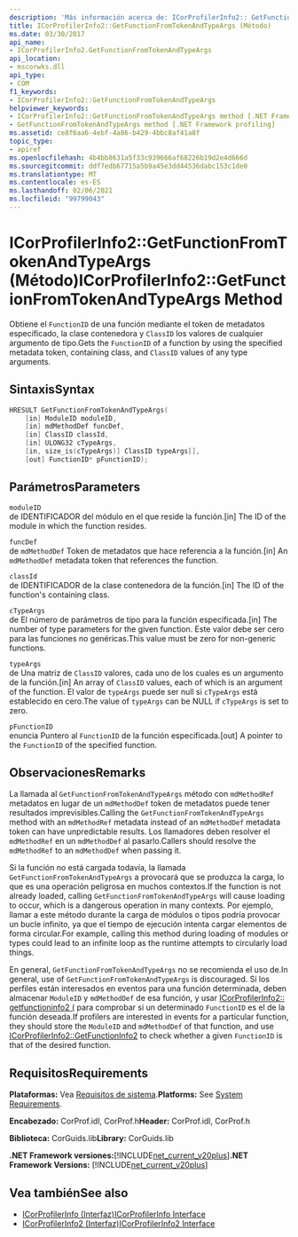 ```yaml
---
description: 'Más información acerca de: ICorProfilerInfo2:: GetFunctionFromTokenAndTypeArgs ((método)'
title: ICorProfilerInfo2::GetFunctionFromTokenAndTypeArgs (Método)
ms.date: 03/30/2017
api_name:
- ICorProfilerInfo2.GetFunctionFromTokenAndTypeArgs
api_location:
- mscorwks.dll
api_type:
- COM
f1_keywords:
- ICorProfilerInfo2::GetFunctionFromTokenAndTypeArgs
helpviewer_keywords:
- ICorProfilerInfo2::GetFunctionFromTokenAndTypeArgs method [.NET Framework profiling]
- GetFunctionFromTokenAndTypeArgs method [.NET Framework profiling]
ms.assetid: ce8f6aa6-4ebf-4a86-b429-4bbc8af41a8f
topic_type:
- apiref
ms.openlocfilehash: 4b4bb8631a5f33c939666af68226b19d2e4d666d
ms.sourcegitcommit: ddf7edb67715a5b9a45e3dd44536dabc153c1de0
ms.translationtype: MT
ms.contentlocale: es-ES
ms.lasthandoff: 02/06/2021
ms.locfileid: "99799043"
---
```

# <a name="icorprofilerinfo2getfunctionfromtokenandtypeargs-method"></a><span data-ttu-id="aad66-103">ICorProfilerInfo2::GetFunctionFromTokenAndTypeArgs (Método)</span><span class="sxs-lookup"><span data-stu-id="aad66-103">ICorProfilerInfo2::GetFunctionFromTokenAndTypeArgs Method</span></span>

<span data-ttu-id="aad66-104">Obtiene el `FunctionID` de una función mediante el token de metadatos especificado, la clase contenedora y `ClassID` los valores de cualquier argumento de tipo.</span><span class="sxs-lookup"><span data-stu-id="aad66-104">Gets the `FunctionID` of a function by using the specified metadata token, containing class, and `ClassID` values of any type arguments.</span></span>  
  
## <a name="syntax"></a><span data-ttu-id="aad66-105">Sintaxis</span><span class="sxs-lookup"><span data-stu-id="aad66-105">Syntax</span></span>  
  
```cpp  
HRESULT GetFunctionFromTokenAndTypeArgs(  
    [in] ModuleID moduleID,  
    [in] mdMethodDef funcDef,  
    [in] ClassID classId,  
    [in] ULONG32 cTypeArgs,  
    [in, size_is(cTypeArgs)] ClassID typeArgs[],  
    [out] FunctionID* pFunctionID);  
```  
  
## <a name="parameters"></a><span data-ttu-id="aad66-106">Parámetros</span><span class="sxs-lookup"><span data-stu-id="aad66-106">Parameters</span></span>  

 `moduleID`  
 <span data-ttu-id="aad66-107">de IDENTIFICADOR del módulo en el que reside la función.</span><span class="sxs-lookup"><span data-stu-id="aad66-107">[in] The ID of the module in which the function resides.</span></span>  
  
 `funcDef`  
 <span data-ttu-id="aad66-108">de `mdMethodDef` Token de metadatos que hace referencia a la función.</span><span class="sxs-lookup"><span data-stu-id="aad66-108">[in] An `mdMethodDef` metadata token that references the function.</span></span>  
  
 `classId`  
 <span data-ttu-id="aad66-109">de IDENTIFICADOR de la clase contenedora de la función.</span><span class="sxs-lookup"><span data-stu-id="aad66-109">[in] The ID of the function's containing class.</span></span>  
  
 `cTypeArgs`  
 <span data-ttu-id="aad66-110">de El número de parámetros de tipo para la función especificada.</span><span class="sxs-lookup"><span data-stu-id="aad66-110">[in] The number of type parameters for the given function.</span></span> <span data-ttu-id="aad66-111">Este valor debe ser cero para las funciones no genéricas.</span><span class="sxs-lookup"><span data-stu-id="aad66-111">This value must be zero for non-generic functions.</span></span>  
  
 `typeArgs`  
 <span data-ttu-id="aad66-112">de Una matriz de `ClassID` valores, cada uno de los cuales es un argumento de la función.</span><span class="sxs-lookup"><span data-stu-id="aad66-112">[in] An array of `ClassID` values, each of which is an argument of the function.</span></span> <span data-ttu-id="aad66-113">El valor de `typeArgs` puede ser null si `cTypeArgs` está establecido en cero.</span><span class="sxs-lookup"><span data-stu-id="aad66-113">The value of `typeArgs` can be NULL if `cTypeArgs` is set to zero.</span></span>  
  
 `pFunctionID`  
 <span data-ttu-id="aad66-114">enuncia Puntero al `FunctionID` de la función especificada.</span><span class="sxs-lookup"><span data-stu-id="aad66-114">[out] A pointer to the `FunctionID` of the specified function.</span></span>  
  
## <a name="remarks"></a><span data-ttu-id="aad66-115">Observaciones</span><span class="sxs-lookup"><span data-stu-id="aad66-115">Remarks</span></span>  

 <span data-ttu-id="aad66-116">La llamada al `GetFunctionFromTokenAndTypeArgs` método con `mdMethodRef` metadatos en lugar de un `mdMethodDef` token de metadatos puede tener resultados imprevisibles.</span><span class="sxs-lookup"><span data-stu-id="aad66-116">Calling the `GetFunctionFromTokenAndTypeArgs` method with an `mdMethodRef` metadata instead of an `mdMethodDef` metadata token can have unpredictable results.</span></span> <span data-ttu-id="aad66-117">Los llamadores deben resolver el `mdMethodRef` en un `mdMethodDef` al pasarlo.</span><span class="sxs-lookup"><span data-stu-id="aad66-117">Callers should resolve the `mdMethodRef` to an `mdMethodDef` when passing it.</span></span>  
  
 <span data-ttu-id="aad66-118">Si la función no está cargada todavía, la llamada `GetFunctionFromTokenAndTypeArgs` a provocará que se produzca la carga, lo que es una operación peligrosa en muchos contextos.</span><span class="sxs-lookup"><span data-stu-id="aad66-118">If the function is not already loaded, calling `GetFunctionFromTokenAndTypeArgs` will cause loading to occur, which is a dangerous operation in many contexts.</span></span> <span data-ttu-id="aad66-119">Por ejemplo, llamar a este método durante la carga de módulos o tipos podría provocar un bucle infinito, ya que el tiempo de ejecución intenta cargar elementos de forma circular.</span><span class="sxs-lookup"><span data-stu-id="aad66-119">For example, calling this method during loading of modules or types could lead to an infinite loop as the runtime attempts to circularly load things.</span></span>  
  
 <span data-ttu-id="aad66-120">En general, `GetFunctionFromTokenAndTypeArgs` no se recomienda el uso de.</span><span class="sxs-lookup"><span data-stu-id="aad66-120">In general, use of `GetFunctionFromTokenAndTypeArgs` is discouraged.</span></span> <span data-ttu-id="aad66-121">Si los perfiles están interesados en eventos para una función determinada, deben almacenar `ModuleID` y `mdMethodDef` de esa función, y usar [ICorProfilerInfo2:: getfunctioninfo2 (](icorprofilerinfo2-getfunctioninfo2-method.md) para comprobar si un determinado `FunctionID` es el de la función deseada.</span><span class="sxs-lookup"><span data-stu-id="aad66-121">If profilers are interested in events for a particular function, they should store the `ModuleID` and `mdMethodDef` of that function, and use [ICorProfilerInfo2::GetFunctionInfo2](icorprofilerinfo2-getfunctioninfo2-method.md) to check whether a given `FunctionID` is that of the desired function.</span></span>  
  
## <a name="requirements"></a><span data-ttu-id="aad66-122">Requisitos</span><span class="sxs-lookup"><span data-stu-id="aad66-122">Requirements</span></span>  

 <span data-ttu-id="aad66-123">**Plataformas:** Vea [Requisitos de sistema](../../get-started/system-requirements.md).</span><span class="sxs-lookup"><span data-stu-id="aad66-123">**Platforms:** See [System Requirements](../../get-started/system-requirements.md).</span></span>  
  
 <span data-ttu-id="aad66-124">**Encabezado:** CorProf.idl, CorProf.h</span><span class="sxs-lookup"><span data-stu-id="aad66-124">**Header:** CorProf.idl, CorProf.h</span></span>  
  
 <span data-ttu-id="aad66-125">**Biblioteca:** CorGuids.lib</span><span class="sxs-lookup"><span data-stu-id="aad66-125">**Library:** CorGuids.lib</span></span>  
  
 <span data-ttu-id="aad66-126">**.NET Framework versiones:**[!INCLUDE[net_current_v20plus](../../../../includes/net-current-v20plus-md.md)]</span><span class="sxs-lookup"><span data-stu-id="aad66-126">**.NET Framework Versions:** [!INCLUDE[net_current_v20plus](../../../../includes/net-current-v20plus-md.md)]</span></span>  
  
## <a name="see-also"></a><span data-ttu-id="aad66-127">Vea también</span><span class="sxs-lookup"><span data-stu-id="aad66-127">See also</span></span>

- [<span data-ttu-id="aad66-128">ICorProfilerInfo (Interfaz)</span><span class="sxs-lookup"><span data-stu-id="aad66-128">ICorProfilerInfo Interface</span></span>](icorprofilerinfo-interface.md)
- [<span data-ttu-id="aad66-129">ICorProfilerInfo2 (Interfaz)</span><span class="sxs-lookup"><span data-stu-id="aad66-129">ICorProfilerInfo2 Interface</span></span>](icorprofilerinfo2-interface.md)
